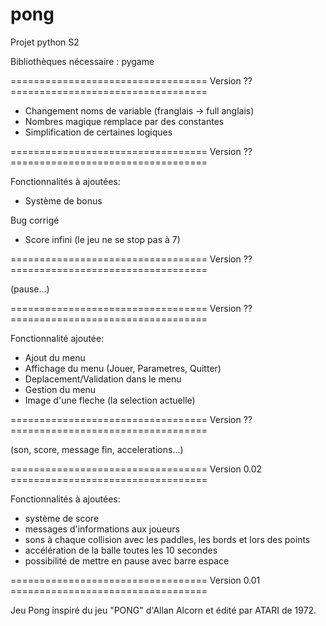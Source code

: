 # pong
Projet python S2

Bibliothèques nécessaire : pygame

================================== Version ?? ==================================

- Changement noms de variable (franglais -> full anglais)
- Nombres magique remplace par des constantes
- Simplification de certaines logiques

================================== Version ?? ==================================

Fonctionnalités à ajoutées: 
- Système de bonus

Bug corrigé
- Score infini (le jeu ne se stop pas à 7)

================================== Version ?? ==================================

(pause...)

================================== Version ?? ==================================

Fonctionnalité ajoutée: 
- Ajout du menu
- Affichage du menu (Jouer, Parametres, Quitter)
- Deplacement/Validation dans le menu
- Gestion du menu
- Image d'une fleche (la selection actuelle)

================================== Version ?? ==================================

(son, score, message fin, accelerations...)

================================== Version 0.02 ==================================

Fonctionnalités à ajoutées: 
- système de score
- messages d'informations aux joueurs
- sons à chaque collision avec les paddles, les bords et lors des points
- accélération de la balle toutes les 10 secondes
- possibilité de mettre en pause avec barre espace
 
================================== Version 0.01 ==================================

Jeu Pong inspiré du jeu "PONG" d'Allan Alcorn et édité par ATARI de 1972.


